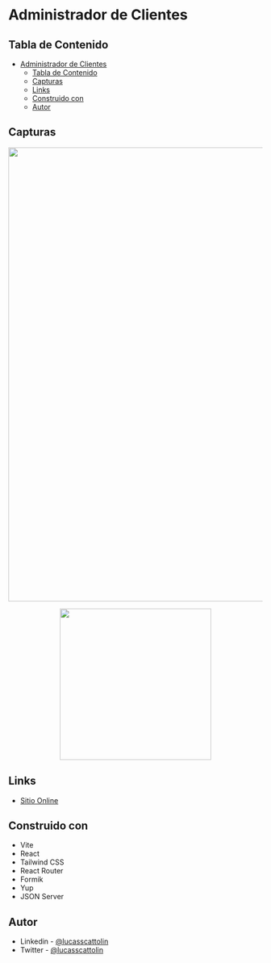 # Administrador de Clientes

## Tabla de Contenido

- [Administrador de Clientes](#administrador-de-clientes)
  - [Tabla de Contenido](#tabla-de-contenido)
  - [Capturas](#capturas)
  - [Links](#links)
  - [Construido con](#construido-con)
  - [Autor](#autor)

## Capturas

<p align="center">
  <img src="src/img/final/Desktop.png" width="900">
</p>
<p align="center">
  <img src="src/img/final/Mobile.png" width="300">
</p>

## Links

- [Sitio Online](https://storied-kataifi-19f3e7.netlify.app/)

## Construido con

- Vite
- React
- Tailwind CSS
- React Router
- Formik
- Yup
- JSON Server

## Autor

- Linkedin - [@lucasscattolin](https://www.linkedin.com/in/lucas-scattolin/)
- Twitter - [@lucasscattolin](https://www.twitter.com/lucasscattolin)

